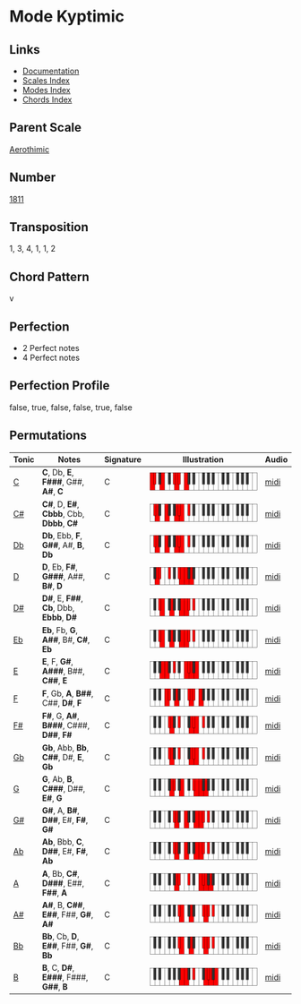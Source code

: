 # Mode Kyptimic

## Links

- [Documentation](README.md)
- [Scales Index](Scales.md)
- [Modes Index](Modes.md)
- [Chords Index](Chords.md)

## Parent Scale

[Aerothimic](ScaleAerothimic.md)

## Number

[1811](https://ianring.com/musictheory/scales/1811)

## Transposition

1, 3, 4, 1, 1, 2

## Chord Pattern

v

## Perfection

- 2 Perfect notes
- 4 Perfect notes

## Perfection Profile

false, true, false, false, true, false

## Permutations

| Tonic | Notes | Signature | Illustration | Audio |
|-------|-------|-----------|--------------|-------|
| [C](ModeCNaturalKyptimic.md) | **C**, Db, **E**, **F###**, G##, **A#**, **C** | C | ![CNaturalKyptimic](ModeCNaturalKyptimic.png) | [midi](https://github.com/edipermadi/music/blob/main/docs/ModeCNaturalKyptimic.mid?raw=true) |
| [C#](ModeCSharpKyptimic.md) | **C#**, D, **E#**, **Cbbb**, Cbb, **Dbbb**, **C#** | C | ![CSharpKyptimic](ModeCSharpKyptimic.png) | [midi](https://github.com/edipermadi/music/blob/main/docs/ModeCSharpKyptimic.mid?raw=true) |
| [Db](ModeDFlatKyptimic.md) | **Db**, Ebb, **F**, **G##**, A#, **B**, **Db** | C | ![DFlatKyptimic](ModeDFlatKyptimic.png) | [midi](https://github.com/edipermadi/music/blob/main/docs/ModeDFlatKyptimic.mid?raw=true) |
| [D](ModeDNaturalKyptimic.md) | **D**, Eb, **F#**, **G###**, A##, **B#**, **D** | C | ![DNaturalKyptimic](ModeDNaturalKyptimic.png) | [midi](https://github.com/edipermadi/music/blob/main/docs/ModeDNaturalKyptimic.mid?raw=true) |
| [D#](ModeDSharpKyptimic.md) | **D#**, E, **F##**, **Cb**, Dbb, **Ebbb**, **D#** | C | ![DSharpKyptimic](ModeDSharpKyptimic.png) | [midi](https://github.com/edipermadi/music/blob/main/docs/ModeDSharpKyptimic.mid?raw=true) |
| [Eb](ModeEFlatKyptimic.md) | **Eb**, Fb, **G**, **A##**, B#, **C#**, **Eb** | C | ![EFlatKyptimic](ModeEFlatKyptimic.png) | [midi](https://github.com/edipermadi/music/blob/main/docs/ModeEFlatKyptimic.mid?raw=true) |
| [E](ModeENaturalKyptimic.md) | **E**, F, **G#**, **A###**, B##, **C##**, **E** | C | ![ENaturalKyptimic](ModeENaturalKyptimic.png) | [midi](https://github.com/edipermadi/music/blob/main/docs/ModeENaturalKyptimic.mid?raw=true) |
| [F](ModeFNaturalKyptimic.md) | **F**, Gb, **A**, **B##**, C##, **D#**, **F** | C | ![FNaturalKyptimic](ModeFNaturalKyptimic.png) | [midi](https://github.com/edipermadi/music/blob/main/docs/ModeFNaturalKyptimic.mid?raw=true) |
| [F#](ModeFSharpKyptimic.md) | **F#**, G, **A#**, **B###**, C###, **D##**, **F#** | C | ![FSharpKyptimic](ModeFSharpKyptimic.png) | [midi](https://github.com/edipermadi/music/blob/main/docs/ModeFSharpKyptimic.mid?raw=true) |
| [Gb](ModeGFlatKyptimic.md) | **Gb**, Abb, **Bb**, **C##**, D#, **E**, **Gb** | C | ![GFlatKyptimic](ModeGFlatKyptimic.png) | [midi](https://github.com/edipermadi/music/blob/main/docs/ModeGFlatKyptimic.mid?raw=true) |
| [G](ModeGNaturalKyptimic.md) | **G**, Ab, **B**, **C###**, D##, **E#**, **G** | C | ![GNaturalKyptimic](ModeGNaturalKyptimic.png) | [midi](https://github.com/edipermadi/music/blob/main/docs/ModeGNaturalKyptimic.mid?raw=true) |
| [G#](ModeGSharpKyptimic.md) | **G#**, A, **B#**, **D##**, E#, **F#**, **G#** | C | ![GSharpKyptimic](ModeGSharpKyptimic.png) | [midi](https://github.com/edipermadi/music/blob/main/docs/ModeGSharpKyptimic.mid?raw=true) |
| [Ab](ModeAFlatKyptimic.md) | **Ab**, Bbb, **C**, **D##**, E#, **F#**, **Ab** | C | ![AFlatKyptimic](ModeAFlatKyptimic.png) | [midi](https://github.com/edipermadi/music/blob/main/docs/ModeAFlatKyptimic.mid?raw=true) |
| [A](ModeANaturalKyptimic.md) | **A**, Bb, **C#**, **D###**, E##, **F##**, **A** | C | ![ANaturalKyptimic](ModeANaturalKyptimic.png) | [midi](https://github.com/edipermadi/music/blob/main/docs/ModeANaturalKyptimic.mid?raw=true) |
| [A#](ModeASharpKyptimic.md) | **A#**, B, **C##**, **E##**, F##, **G#**, **A#** | C | ![ASharpKyptimic](ModeASharpKyptimic.png) | [midi](https://github.com/edipermadi/music/blob/main/docs/ModeASharpKyptimic.mid?raw=true) |
| [Bb](ModeBFlatKyptimic.md) | **Bb**, Cb, **D**, **E##**, F##, **G#**, **Bb** | C | ![BFlatKyptimic](ModeBFlatKyptimic.png) | [midi](https://github.com/edipermadi/music/blob/main/docs/ModeBFlatKyptimic.mid?raw=true) |
| [B](ModeBNaturalKyptimic.md) | **B**, C, **D#**, **E###**, F###, **G##**, **B** | C | ![BNaturalKyptimic](ModeBNaturalKyptimic.png) | [midi](https://github.com/edipermadi/music/blob/main/docs/ModeBNaturalKyptimic.mid?raw=true) |
